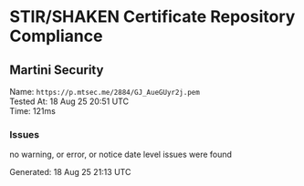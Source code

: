 # STIR/SHAKEN Certificate Repository Compliance

## Martini Security

Name: `https://p.mtsec.me/2884/GJ_AueGUyr2j.pem`\
Tested At: 18 Aug 25 20:51 UTC\
Time: 121ms

### Issues

no warning, or error, or notice date level issues were found

Generated: 18 Aug 25 21:13 UTC